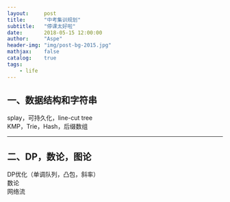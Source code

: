 ```yaml
---
layout:     post
title:      "中考集训规划"
subtitle:   "停课太好啦"
date:       2018-05-15 12:00:00
author:     "Aspe"
header-img: "img/post-bg-2015.jpg"
mathjax:    false
catalog:    true
tags:
    - life
---
```


## 一、数据结构和字符串
  splay，可持久化，line-cut tree  
  KMP，Trie，Hash，后缀数组  

---

## 二、DP，数论，图论
  DP优化（单调队列，凸包，斜率）  
  数论  
  网络流  
